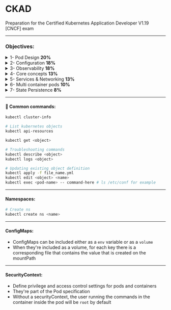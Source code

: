 # CKAD
Preparation for the Certified Kubernetes Application Developer V1.19 [CNCF] exam

---

### Objectives:

<details>
<summary>1- Pod Design <b>20%</b></summary>
<p>

1. Deployments, Rolling updates and Rollbacks
2. Jobs and CronJobs
3. Labels, Selectors and annotations
</p>
</details>

<details>
<summary>2- Configuration <b>18%</b></summary>
<p>

1. ConfigMaps
2. SecurityContexts
3. Resource requirements
4. Secrets
5. ServiceAccounts
</p>
</details>

<details>
<summary>3- Observability <b>18%</b></summary>
<p>

1. Probes (Liveness, Readiness)
2. Container Logging
3. Application Monitoring
4. Debugging

</p>
</details>

<details>
<summary>4- Core concepts <b>13%</b></summary>
<p>

1. API primitives `Objects`
2. Basic pod creation and configuration

</p>
</details>

<details>
<summary>5- Services & Networking <b>13%</b></summary>
<p>

* Understand Services & Network Policies

</p>
</details>

<details>
<summary>6- Multi container pods <b>10%</b></summary>
<p>

* Ambassador
* Adapter
* Sidecar 

</p>
</details>

<details>
<summary>7- State Persistence <b>8%</b></summary>
<p>

* PVs & PVCs

</p>
</details>

---

#### :gem: Common commands:

```bash
kubectl cluster-info

# List kubernetes objects 
kubectl api-resources 

kubectl get <object>

# Troubleshooting commands
kubectl describe <object>
kubectl logs <object>

# Updating existing object definition
kubectl apply -f file_name.yml
kubectl edit <object> <name>
kubectl exec <pod-name> -- command-here # ls /etc/conf for example


```

---
#### Namespaces:
```bash
# Create ns
kubectl create ns <name>
```

---

#### ConfigMaps:
- ConfigMaps can be included either as a `env` variable or as a `volume`
- When they're included as a volume, for each key there is a corresponding file that contains the value that is created on the mountPath

---

#### SecurityContext:
* Define privilege and access control settings for pods and containers
* They're part of the Pod specification
* Without a securityContext, the user running the commands in the container inside the pod will be `root` by default